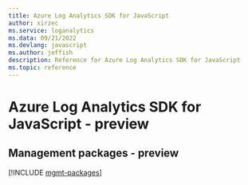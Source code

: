 ```yaml
---
title: Azure Log Analytics SDK for JavaScript
author: xirzec
ms.service: loganalytics
ms.data: 09/21/2022
ms.devlang: javascript
ms.author: jeffish
description: Reference for Azure Log Analytics SDK for JavaScript
ms.topic: reference
---
```

# Azure Log Analytics SDK for JavaScript - preview

## Management packages - preview
[!INCLUDE [mgmt-packages](log-analytics-mgmt-index.md)]